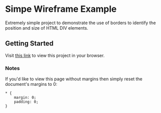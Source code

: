 # Simpe Wireframe Example
Extremely simple project to demonstrate the use of borders to identify the position and size of HTML DIV elements.

## Getting Started
Visit [this link](https://popnfresh234.github.io/wire_frame_example/) to view this project in your browser.

### Notes
If you'd like to view this page without margins then simply reset the document's margins to 0:

```
* {
    margin: 0;
    padding: 0;
}
```